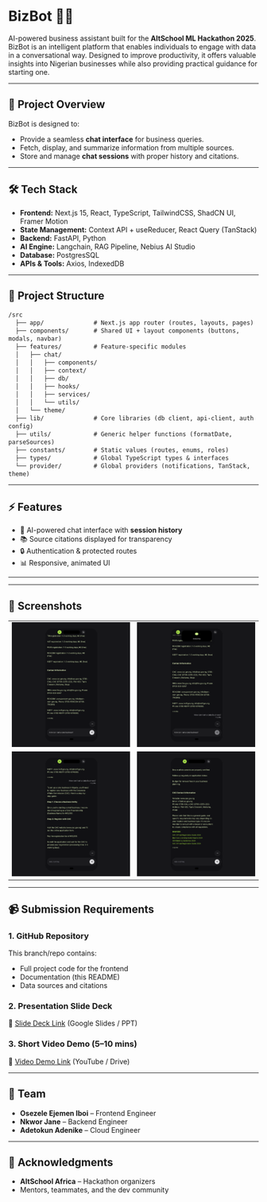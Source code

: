 # BizBot 🤖💼

AI-powered business assistant built for the **AltSchool ML Hackathon 2025**.
BizBot is an intelligent platform that enables individuals to engage with data in a conversational way.
Designed to improve productivity, it offers valuable insights into Nigerian businesses while also providing practical guidance for starting one.

---

## 🚀 Project Overview

BizBot is designed to:

- Provide a seamless **chat interface** for business queries.
- Fetch, display, and summarize information from multiple sources.
- Store and manage **chat sessions** with proper history and citations.

---

## 🛠️ Tech Stack

- **Frontend:** Next.js 15, React, TypeScript, TailwindCSS, ShadCN UI, Framer Motion
- **State Management:** Context API + useReducer, React Query (TanStack)
- **Backend:** FastAPI, Python
- **AI Engine:** Langchain, RAG Pipeline, Nebius AI Studio
- **Database:** PostgresSQL
- **APIs & Tools:** Axios, IndexedDB

---

## 📂 Project Structure

```
/src
  ├── app/              # Next.js app router (routes, layouts, pages)
  ├── components/       # Shared UI + layout components (buttons, modals, navbar)
  ├── features/         # Feature-specific modules
  │   ├── chat/
  │   │   ├── components/
  │   │   ├── context/
  │   │   ├── db/
  │   │   ├── hooks/
  │   │   ├── services/
  │   │   └── utils/
  │   └── theme/
  ├── lib/              # Core libraries (db client, api-client, auth config)
  ├── utils/            # Generic helper functions (formatDate, parseSources)
  ├── constants/        # Static values (routes, enums, roles)
  ├── types/            # Global TypeScript types & interfaces
  └── provider/         # Global providers (notifications, TanStack, theme)
```

---

## ⚡ Features

- 💬 AI-powered chat interface with **session history**
- 📚 Source citations displayed for transparency
- 🔒 Authentication & protected routes
- 📊 Responsive, animated UI

---

<!-- ## 📜 Data Sources & Citations

- API calls and business datasets (list your specific sources here).
- Sources are parsed and attached to chat responses for validation. -->

---

## 📸 Screenshots

<table>
  <tr>
    <td><img src="./public/previews/chat-1.png" alt="Preview of Text in Chat Box" width="100%"></td>
    <td><img src="./public/previews/chat-2.png" alt="Preview of Analyzing Chat" width="100%"></td>
  </tr>
  <tr>
    <td><img src="./public/previews/chat-3.png" alt="Preview of Start of AI Response" width="100%"></td>
    <td><img src="./public/previews/chat-4.png" alt="Preview of End of AI Response" width="100%"></td>
  </tr>
</table>

---

## 📹 Submission Requirements

### 1. GitHub Repository

This branch/repo contains:

- Full project code for the frontend
- Documentation (this README)
- Data sources and citations

### 2. Presentation Slide Deck

📂 [Slide Deck Link](#) (Google Slides / PPT)

### 3. Short Video Demo (5–10 mins)

🎥 [Video Demo Link](#) (YouTube / Drive)

---

## 👥 Team

- **Osezele Ejemen Iboi** – Frontend Engineer
- **Nkwor Jane** – Backend Engineer
- **Adetokun Adenike** – Cloud Engineer

---

## 🙌 Acknowledgments

- **AltSchool Africa** – Hackathon organizers
- Mentors, teammates, and the dev community
